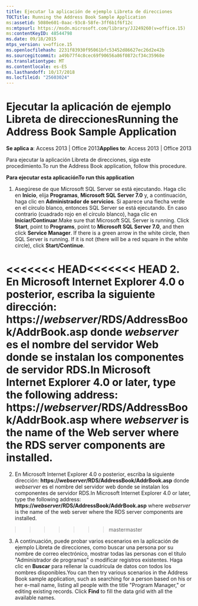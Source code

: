 ```yaml
---
title: Ejecutar la aplicación de ejemplo Libreta de direcciones
TOCTitle: Running the Address Book Sample Application
ms:assetid: 5080e601-0aac-93c8-58fe-3ff6b1f6f12c
ms:mtpsurl: https://msdn.microsoft.com/library/JJ249260(v=office.15)
ms:contentKeyID: 48544798
ms.date: 09/18/2015
mtps_version: v=office.15
ms.openlocfilehash: 2231f83930f95061bfc53452d86627ec26d2e42b
ms.sourcegitcommit: a49b77f4c8cec69f90656a86f0872cf34c35968e
ms.translationtype: MT
ms.contentlocale: es-ES
ms.lasthandoff: 10/17/2018
ms.locfileid: "25603024"
---
```

# <a name="running-the-address-book-sample-application"></a><span data-ttu-id="a5c35-102">Ejecutar la aplicación de ejemplo Libreta de direcciones</span><span class="sxs-lookup"><span data-stu-id="a5c35-102">Running the Address Book Sample Application</span></span>


<span data-ttu-id="a5c35-103">**Se aplica a**: Access 2013 | Office 2013</span><span class="sxs-lookup"><span data-stu-id="a5c35-103">**Applies to**: Access 2013 | Office 2013</span></span>

<span data-ttu-id="a5c35-104">Para ejecutar la aplicación Libreta de direcciones, siga este procedimiento.</span><span class="sxs-lookup"><span data-stu-id="a5c35-104">To run the Address Book application, follow this procedure.</span></span>

<span data-ttu-id="a5c35-105">**Para ejecutar esta aplicación**</span><span class="sxs-lookup"><span data-stu-id="a5c35-105">**To run this application**</span></span>

1.  <span data-ttu-id="a5c35-p101">Asegúrese de que Microsoft SQL Server se está ejecutando. Haga clic en **Inicio**, elija **Programas**, **Microsoft SQL Server 7.0** y, a continuación, haga clic en **Administrador de servicios**. Si aparece una flecha verde en el círculo blanco, entonces SQL Server se está ejecutando. En caso contrario (cuadrado rojo en el círculo blanco), haga clic en **Iniciar/Continuar**.</span><span class="sxs-lookup"><span data-stu-id="a5c35-p101">Make sure that Microsoft SQL Server is running. Click **Start**, point to **Programs**, point to **Microsoft SQL Server 7.0**, and then click **Service Manager**. If there is a green arrow in the white circle, then SQL Server is running. If it is not (there will be a red square in the white circle), click **Start/Continue**.</span></span>

<span data-ttu-id="a5c35-110"><<<<<<< HEAD</span><span class="sxs-lookup"><span data-stu-id="a5c35-110"><<<<<<< HEAD</span></span>
2.  <span data-ttu-id="a5c35-111">En Microsoft Internet Explorer 4.0 o posterior, escriba la siguiente dirección: **https://***webserver***/RDS/AddressBook/AddrBook.asp** donde *webserver* es el nombre del servidor Web donde se instalan los componentes de servidor RDS.</span><span class="sxs-lookup"><span data-stu-id="a5c35-111">In Microsoft Internet Explorer 4.0 or later, type the following address: **https://***webserver***/RDS/AddressBook/AddrBook.asp** where *webserver* is the name of the Web server where the RDS server components are installed.</span></span>
=======
2.  <span data-ttu-id="a5c35-112">En Microsoft Internet Explorer 4.0 o posterior, escriba la siguiente dirección: **https://***webserver***/RDS/AddressBook/AddrBook.asp** donde *webserver* es el nombre del servidor web donde se instalan los componentes de servidor RDS.</span><span class="sxs-lookup"><span data-stu-id="a5c35-112">In Microsoft Internet Explorer 4.0 or later, type the following address: **https://***webserver***/RDS/AddressBook/AddrBook.asp** where *webserver* is the name of the web server where the RDS server components are installed.</span></span>
>>>>>>> <span data-ttu-id="a5c35-113">master</span><span class="sxs-lookup"><span data-stu-id="a5c35-113">master</span></span>

3.  <span data-ttu-id="a5c35-p102">A continuación, puede probar varios escenarios en la aplicación de ejemplo Libreta de direcciones, como buscar una persona por su nombre de correo electrónico, mostrar todas las personas con el título "Administrador de programas" o modificar registros existentes. Haga clic en **Buscar** para rellenar la cuadrícula de datos con todos los nombres disponibles.</span><span class="sxs-lookup"><span data-stu-id="a5c35-p102">You can then try various scenarios in the Address Book sample application, such as searching for a person based on his or her e-mail name, listing all people with the title "Program Manager," or editing existing records. Click **Find** to fill the data grid with all the available names.</span></span>

